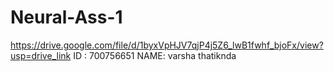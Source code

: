 # Neural-Ass-1

https://drive.google.com/file/d/1byxVpHJV7qjP4j5Z6_lwB1fwhf_bjoFx/view?usp=drive_link
ID : 700756651 NAME: varsha thatiknda
